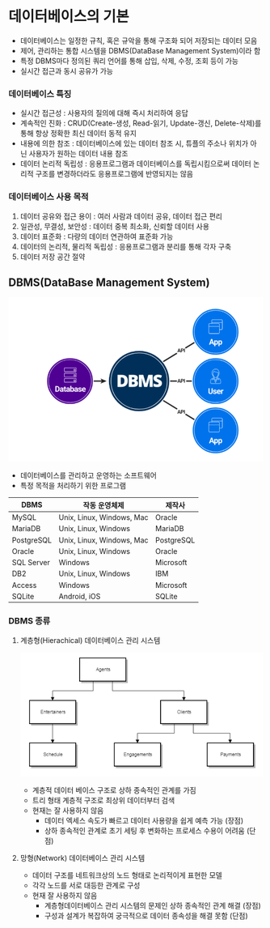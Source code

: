 # 데이터베이스의 기본

- 데이터베이스는 일정한 규칙, 혹은 규악을 통해 구조화 되어 저장되는 데이터 모음
- 제어, 관리하는 통합 시스템을 DBMS(DataBase Management System)이라 함
- 특정 DBMS마다 정의된 쿼리 언어를 통해 삽입, 삭제, 수정, 조회 등이 가능
- 실시간 접근과 동시 공유가 가능

### 데이터베이스 특징

- 실시간 접근성 : 사용자의 질의에 대해 즉시 처리하여 응답
- 계속적인 진화 : CRUD(Create-생성, Read-읽기, Update-갱신, Delete-삭제)를 통해 항상 정확한 최신 데이터 동적 유지
- 내용에 의한 참조 : 데이터베이스에 있는 데이터 참조 시, 튜플의 주소나 위치가 아닌 사용자가 원하는 데이터 내용 참조
- 데이터 논리적 독립성 : 응용프로그램과 데이터베이스를 독립시킴으로써 데이터 논리적 구조를 변경하더라도 응용프로그램에 반영되지는 않음

### 데이터베이스 사용 목적

1. 데이터 공유와 접근 용이 : 여러 사람과 데이터 공유, 데이터 접근 편리
2. 일관성, 무결성, 보안성 : 데이터 중복 최소화, 신뢰할 데이터 사용
3. 데이터 표준화 : 다량의 데이터 연관하여 표준화 가능
4. 데이터의 논리적, 물리적 독립성 : 응용프로그램과 분리를 통해 각자 구축
5. 데이터 저장 공간 절약

## DBMS(DataBase Management System)

![DB](image.png)

- 데이터베이스를 관리하고 운영하는 소프트웨어
- 특정 목적을 처리하기 위한 프로그램

| DBMS       | 작동 운영체제             | 제작사     |
| ---------- | ------------------------- | ---------- |
| MySQL      | Unix, Linux, Windows, Mac | Oracle     |
| MariaDB    | Unix, Linux, Windows      | MariaDB    |
| PostgreSQL | Unix, Linux, Windows, Mac | PostgreSQL |
| Oracle     | Unix, Linux, Windows      | Oracle     |
| SQL Server | Windows                   | Microsoft  |
| DB2        | Unix, Linux, Windows      | IBM        |
| Access     | Windows                   | Microsoft  |
| SQLite     | Android, iOS              | SQLite     |

### DBMS 종류

1. 계층형(Hierachical) 데이터베이스 관리 시스템

   ![Hierachical](image-1.png)

   - 계층적 데이터 베이스 구조로 상하 종속적인 관계를 가짐
   - 트리 형태 계층적 구조로 최상위 데이터부터 검색
   - 현재는 잘 사용하지 않음
     - 데이터 엑세스 속도가 빠르고 데이터 사용량을 쉽게 예측 가능 (장점)
     - 상하 종속적인 관계로 초기 세팅 후 변화하는 프로세스 수용이 어려움 (단점)

2. 망형(Network) 데이터베이스 관리 시스템

   - 데이터 구조를 네트워크상의 노드 형태로 논리적이게 표현한 모델
   - 각각 노드를 서로 대등한 관계로 구성
   - 현재 잘 사용하지 않음
     - 계층형데이터베이스 관리 시스템의 문제인 상하 종속적인 관계 해결 (장점)
     - 구성과 설계가 복잡하여 궁극적으로 데이터 종속성을 해결 못함 (단점)
